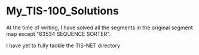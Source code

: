 ﻿# My_TIS-100_Solutions
 
 At the time of writing, I have solved all the segments in the original segment map except "63534 SEQUENCE SORTER".
 
 I have yet to fully tackle the TIS-NET directory

